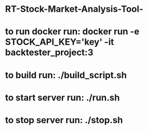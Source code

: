 # RT-Stock-Market-Analysis-Tool- 


# to run docker run: docker run -e STOCK_API_KEY='key' -it backtester_project:3


# to build run: ./build_script.sh

# to start server run: ./run.sh

# to stop server run: ./stop.sh